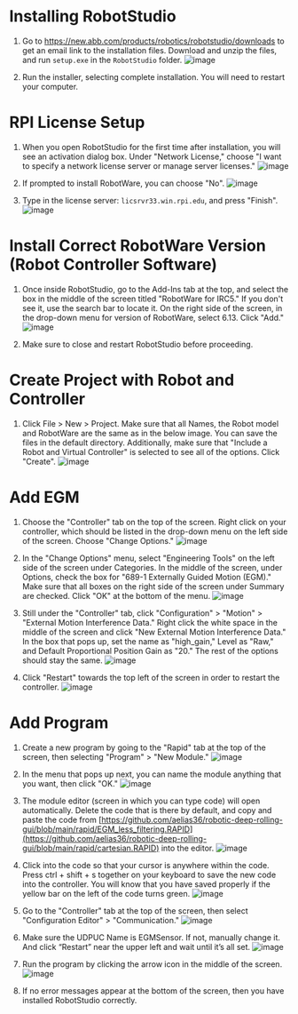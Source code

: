 # Installing RobotStudio
1. Go to https://new.abb.com/products/robotics/robotstudio/downloads to get an email link to the installation files. Download and unzip the files, and run `setup.exe` in the `RobotStudio` folder.
![image](https://user-images.githubusercontent.com/4022499/213512053-987b86d9-b725-41af-b4e0-c4338c3761fa.png)

2. Run the installer, selecting complete installation. You will need to restart your computer.

# RPI License Setup
1. When you open RobotStudio for the first time after installation, you will see an activation dialog box. Under "Network License," choose "I want to specify a network license server or manage server licenses."
![image](https://user-images.githubusercontent.com/123105763/213563150-cc7e31fc-8891-4f6a-81d3-8a0e6d73d983.png)

2. If prompted to install RobotWare, you can choose "No".
![image](https://user-images.githubusercontent.com/123105763/213565512-49bb251e-5ab6-4cfa-a765-036bc0f3b68c.png)

3. Type in the license server: `licsrvr33.win.rpi.edu`, and press "Finish".
![image](https://user-images.githubusercontent.com/123105763/213564529-55114ac5-2357-4f34-a6bc-b16ce99364f5.png)

# Install Correct RobotWare Version (Robot Controller Software)
1. Once inside RobotStudio, go to the Add-Ins tab at the top, and select the box in the middle of the screen titled "RobotWare for IRC5." If you don't see it, use the search bar to locate it. On the right side of the screen, in the drop-down menu for version of RobotWare, select 6.13. Click "Add." 
![image](https://user-images.githubusercontent.com/123105763/213566326-4254f93c-8fa1-43a2-9fb4-1d90c60b0716.png)

2. Make sure to close and restart RobotStudio before proceeding.

# Create Project with Robot and Controller
1. Click File > New > Project. Make sure that all Names, the Robot model and RobotWare are the same as in the below image. You can save the files in the default directory. Additionally, make sure that "Include a Robot and Virtual Controller" is selected to see all of the options. Click "Create".
![image](https://user-images.githubusercontent.com/123105763/213567148-8cad9fe1-238a-4868-a670-62613fb76d4f.png)

# Add EGM
1. Choose the "Controller" tab on the top of the screen. Right click on your controller, which should be listed in the drop-down menu on the left side of the screen. Choose "Change Options."
![image](https://user-images.githubusercontent.com/123105763/213568324-f554c90f-6173-4d0e-ad05-10fbb38f5c52.png)

2. In the "Change Options" menu, select "Engineering Tools" on the left side of the screen under Categories. In the middle of the screen, under Options, check the box for "689-1 Externally Guided Motion (EGM)." Make sure that all boxes on the right side of the screen under Summary are checked. Click "OK" at the bottom of the menu.
![image](https://user-images.githubusercontent.com/123105763/213568413-0dc9314d-20a5-4254-b665-abedf126cf0f.png)

3. Still under the "Controller" tab, click "Configuration" > "Motion" > "External Motion Interference Data." Right click the white space in the middle of the screen and click "New External Motion Interference Data." In the box that pops up, set the name as "high_gain," Level as "Raw," and Default Proportional Position Gain as "20." The rest of the options should stay the same.
![image](https://user-images.githubusercontent.com/123105763/213751651-63e17253-1d5a-4282-88e3-7263bc063c19.png)

4. Click "Restart" towards the top left of the screen in order to restart the controller.
![image](https://user-images.githubusercontent.com/123105763/213752284-08b44a4a-11ba-42bb-a9d9-8272783764e6.png)

# Add Program
1. Create a new program by going to the "Rapid" tab at the top of the screen, then selecting "Program" > "New Module." 
![image](https://user-images.githubusercontent.com/123105763/213569029-6b893fe2-ebaa-452e-8069-b8e96ed2faea.png)

2. In the menu that pops up next, you can name the module anything that you want, then click "OK."
![image](https://user-images.githubusercontent.com/123105763/213569230-99c2337d-1a24-40fa-a4e6-84111407a76c.png)

3. The module editor (screen in which you can type code) will open automatically. Delete the code that is there by default, and copy and paste the code from [https://github.com/aelias36/robotic-deep-rolling-gui/blob/main/rapid/EGM_less_filtering.RAPID](https://github.com/aelias36/robotic-deep-rolling-gui/blob/main/rapid/cartesian.RAPID) into the editor. 
![image](https://user-images.githubusercontent.com/123105763/213569669-5f6cca12-e5a1-47c2-82ac-8a8de7dedd71.png)

4. Click into the code so that your cursor is anywhere within the code. Press ctrl + shift + s together on your keyboard to save the new code into the controller. You will know that you have saved properly if the yellow bar on the left of the code turns green.
![image](https://user-images.githubusercontent.com/123105763/213569970-4d55d683-e6e0-4ea1-a8d8-2768c1070251.png)

5. Go to the "Controller" tab at the top of the screen, then select "Configuration Editor" > "Communication." 
![image](https://user-images.githubusercontent.com/123105763/213570498-7874732a-b74b-4241-acbc-c9ae411d376d.png)

6. Make sure the UDPUC Name is EGMSensor. If not, manually change it. And click “Restart” near the upper left and wait until it’s all set.
![image](https://user-images.githubusercontent.com/123105763/213570655-86622920-a5ba-4e6b-8dbd-e18cb146767f.png)

7. Run the program by clicking the arrow icon in the middle of the screen.
![image](https://user-images.githubusercontent.com/123105763/213570815-d593cbfe-e116-41a6-85de-18f3c8674c98.png)

8. If no error messages appear at the bottom of the screen, then you have installed RobotStudio correctly.
